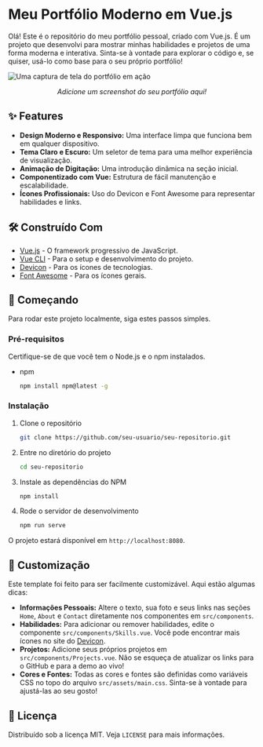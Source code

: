 # Meu Portfólio Moderno em Vue.js

Olá! Este é o repositório do meu portfólio pessoal, criado com Vue.js. É um projeto que desenvolvi para mostrar minhas habilidades e projetos de uma forma moderna e interativa. Sinta-se à vontade para explorar o código e, se quiser, usá-lo como base para o seu próprio portfólio!

![Uma captura de tela do portfólio em ação](https://via.placeholder.com/800x450.png?text=Insira+um+Screenshot+do+Seu+Portfólio+Aqui)
*<p align="center">Adicione um screenshot do seu portfólio aqui!</p>*

## ✨ Features

- **Design Moderno e Responsivo:** Uma interface limpa que funciona bem em qualquer dispositivo.
- **Tema Claro e Escuro:** Um seletor de tema para uma melhor experiência de visualização.
- **Animação de Digitação:** Uma introdução dinâmica na seção inicial.
- **Componentizado com Vue:** Estrutura de fácil manutenção e escalabilidade.
- **Ícones Profissionais:** Uso do Devicon e Font Awesome para representar habilidades e links.

## 🛠️ Construído Com

*   [Vue.js](https://vuejs.org/) - O framework progressivo de JavaScript.
*   [Vue CLI](https://cli.vuejs.org/) - Para o setup e desenvolvimento do projeto.
*   [Devicon](https://devicon.dev/) - Para os ícones de tecnologias.
*   [Font Awesome](https://fontawesome.com/) - Para os ícones gerais.

## 🚀 Começando

Para rodar este projeto localmente, siga estes passos simples.

### Pré-requisitos

Certifique-se de que você tem o Node.js e o npm instalados.
*   npm
    ```sh
    npm install npm@latest -g
    ```

### Instalação

1.  Clone o repositório
    ```sh
    git clone https://github.com/seu-usuario/seu-repositorio.git
    ```
2.  Entre no diretório do projeto
    ```sh
    cd seu-repositorio
    ```
3.  Instale as dependências do NPM
    ```sh
    npm install
    ```
4.  Rode o servidor de desenvolvimento
    ```sh
    npm run serve
    ```
O projeto estará disponível em `http://localhost:8080`.

## 🎨 Customização

Este template foi feito para ser facilmente customizável. Aqui estão algumas dicas:

-   **Informações Pessoais:** Altere o texto, sua foto e seus links nas seções `Home`, `About` e `Contact` diretamente nos componentes em `src/components`.
-   **Habilidades:** Para adicionar ou remover habilidades, edite o componente `src/components/Skills.vue`. Você pode encontrar mais ícones no site do [Devicon](https://devicon.dev/).
-   **Projetos:** Adicione seus próprios projetos em `src/components/Projects.vue`. Não se esqueça de atualizar os links para o GitHub e para a demo ao vivo!
-   **Cores e Fontes:** Todas as cores e fontes são definidas como variáveis CSS no topo do arquivo `src/assets/main.css`. Sinta-se à vontade para ajustá-las ao seu gosto!

## 📄 Licença

Distribuído sob a licença MIT. Veja `LICENSE` para mais informações.